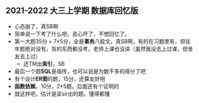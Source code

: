 ## 2021-2022 大三上学期 数据库回忆版

* 心态崩了，真SB啊
* 简单说一下考了什么吧，恶心坏了，不想回忆了。
* 第一大题35分 = 7*5分，全是**事务**八股文，真SB啊，有的在习题里有，但往年题绝对没有，背的东西都没考。老师上课也没讲（虽然我没去上过课，但舍友去上过）
  * 还TM出**索引**，SB
* 最后一个题**SQL**是祖传，也可以说是为数不多的得分了吧
* 有个设计**ER图**的题，15分，还算友好吧
* **函数依赖**，10分，2*5题。后面还有个证明的
* 就这样吧，估计是梁sir出的题。懂得都懂